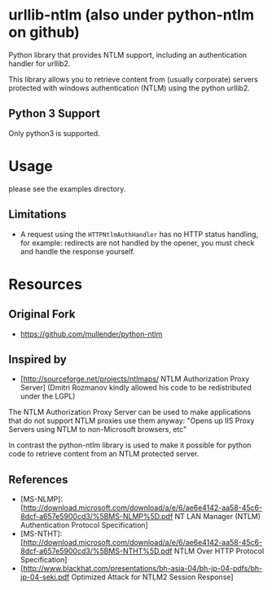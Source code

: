 # urllib-ntlm (also under python-ntlm on github)
Python library that provides NTLM support, including an authentication handler for urllib2.

This library allows you to retrieve content from (usually corporate) servers protected with windows authentication (NTLM) using the python urllib2.

## Python 3 Support

Only python3 is supported.

# Usage

please see the examples directory.

## Limitations
  * A request using the `HTTPNtlmAuthHandler` has no HTTP status handling, for example: redirects are not handled by the opener, you must check and handle the response yourself.

# Resources

## Original Fork
*  https://github.com/mullender/python-ntlm

## Inspired by
  * [http://sourceforge.net/projects/ntlmaps/ NTLM Authorization Proxy Server]
(Dmitri Rozmanov kindly allowed his code to be redistributed under the LGPL)

The NTLM Authorization Proxy Server can be used to make applications that do not support NTLM proxies use them anyway: "Opens up IIS Proxy Servers using NTLM to non-Microsoft browsers, etc"

In contrast the python-ntlm library is used to make it possible for python code to retrieve content from an NTLM protected server. 

## References
  * [MS-NLMP]: [http://download.microsoft.com/download/a/e/6/ae6e4142-aa58-45c6-8dcf-a657e5900cd3/%5BMS-NLMP%5D.pdf NT LAN Manager (NTLM) Authentication Protocol Specification]
  * [MS-NTHT]: [http://download.microsoft.com/download/a/e/6/ae6e4142-aa58-45c6-8dcf-a657e5900cd3/%5BMS-NTHT%5D.pdf NTLM Over HTTP Protocol Specification]
  * [http://www.blackhat.com/presentations/bh-asia-04/bh-jp-04-pdfs/bh-jp-04-seki.pdf Optimized Attack for NTLM2 Session Response]
